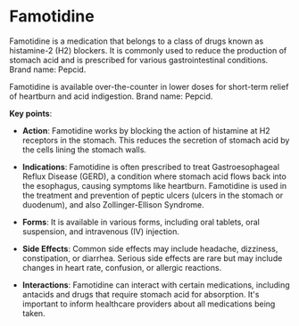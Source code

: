 # Famotidine

Famotidine is a medication that belongs to a class of drugs known as histamine-2 (H2) blockers. It is commonly used to reduce the production of stomach acid and is prescribed for various gastrointestinal conditions. Brand name: Pepcid.

Famotidine is available over-the-counter in lower doses for short-term relief of heartburn and acid indigestion. Brand name: Pepcid.

**Key points**:

* **Action**: Famotidine works by blocking the action of histamine at H2 receptors in the stomach. This reduces the secretion of stomach acid by the cells lining the stomach walls.

* **Indications**: Famotidine is often prescribed to treat Gastroesophageal Reflux Disease (GERD), a condition where stomach acid flows back into the esophagus, causing symptoms like heartburn. Famotidine is used in the treatment and prevention of peptic ulcers (ulcers in the stomach or duodenum), and also Zollinger-Ellison Syndrome.

* **Forms**: It is available in various forms, including oral tablets, oral suspension, and intravenous (IV) injection.

* **Side Effects**: Common side effects may include headache, dizziness, constipation, or diarrhea. Serious side effects are rare but may include changes in heart rate, confusion, or allergic reactions.

* **Interactions**: Famotidine can interact with certain medications, including antacids and drugs that require stomach acid for absorption. It's important to inform healthcare providers about all medications being taken.
